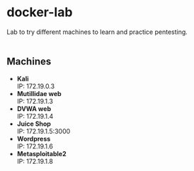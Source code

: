 # docker-lab
Lab to try different machines to learn and practice pentesting.
<br>
<br>
## Machines
* **Kali** <br>
IP: 172.19.0.3
* **Mutillidae web** <br>
IP: 172.19.1.3
* **DVWA web** <br>
IP: 172.19.1.4
* **Juice Shop** <br>
IP: 172.19.1.5:3000
* **Wordpress** <br>
IP: 172.19.1.6
* **Metasploitable2** <br>
IP: 172.19.1.8
